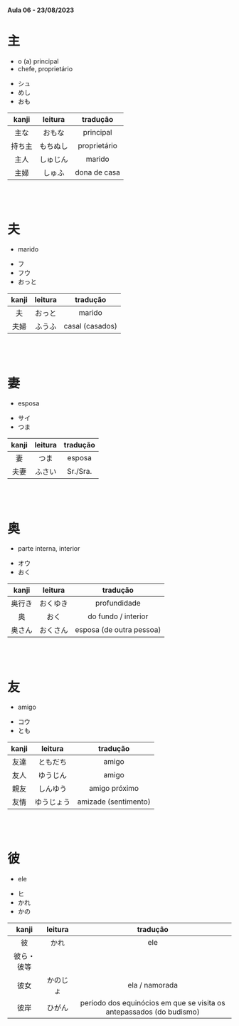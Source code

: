 #### Aula 06 - 23/08/2023


# 主

<ul><li>o (a) principal</li><li>chefe, proprietário</li></ul>

<ul><li>シュ</li><li>めし</li><li>おも</li></ul>

| kanji | leitura | tradução |
|:---:|:---:|:---:|
| 主な | おもな | principal |
| 持ち主 | もちぬし | proprietário |
| 主人 | しゅじん | marido |
| 主婦 | しゅふ | dona de casa |

<br><br>


# 夫

- marido

<ul><li>フ</li><li>フウ</li><li>おっと</li></ul>

| kanji | leitura | tradução |
|:---:|:---:|:---:|
| 夫 | おっと | marido |
| 夫婦 | ふうふ | casal (casados) |

<br><br>


# 妻

- esposa

<ul><li>サイ</li><li>つま</li></ul>

| kanji | leitura | tradução |
|:---:|:---:|:---:|
| 妻 | つま | esposa |
| 夫妻 | ふさい | Sr./Sra. |

<br><br>


# 奥

- parte interna, interior

<ul><li>オウ</li><li>おく</li></ul>

| kanji | leitura | tradução |
|:---:|:---:|:---:|
| 奥行き | おくゆき | profundidade |
| 奥 | おく | do fundo / interior |
| 奥さん | おくさん | esposa (de outra pessoa) |

<br><br>


# 友

- amigo

<ul><li>コウ</li><li>とも</li></ul>

| kanji | leitura | tradução |
|:---:|:---:|:---:|
| 友達 | ともだち | amigo |
| 友人 | ゆうじん | amigo |
| 親友 | しんゆう | amigo próximo |
| 友情 | ゆうじょう | amizade (sentimento) |

<br><br>


# 彼

- ele

<ul><li>ヒ</li><li>かれ</li><li>かの</li></ul>

| kanji | leitura | tradução |
|:---:|:---:|:---:|
| 彼 | かれ | ele |
| 彼ら・彼等 |  |  |
| 彼女 | かのじょ | ela / namorada |
| 彼岸 | ひがん | período dos equinócios em que se visita os antepassados (do budismo) |